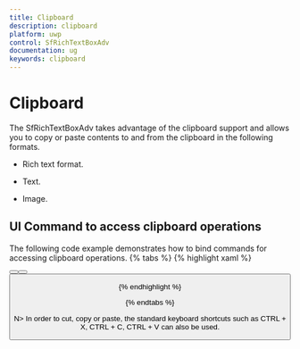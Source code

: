 ```yaml
---
title: Clipboard
description: clipboard
platform: uwp
control: SfRichTextBoxAdv
documentation: ug
keywords: clipboard
---
```

# Clipboard

The SfRichTextBoxAdv takes advantage of the clipboard support and allows you to copy or paste contents to and from the clipboard in the following formats.

* Rich text format.

* Text.

* Image.

## UI Command to access clipboard operations


The following code example demonstrates how to bind commands for accessing clipboard operations.
{% tabs %}
{% highlight xaml %}
<!-- Binds button to the CutCommand -->
<Button Content="Cut" Command="{Binding ElementName=richTextBoxAdv, Path=CutCommand, Mode=TwoWay}" />
<!-- Binds button to the CopyCommand -->
<Button Content="Copy" Command="{Binding ElementName=richTextBoxAdv, Path=CopyCommand, Mode=TwoWay}" />
<!-- Binds button to the PasteCommand -->
<Button Content="Paste" Command="{Binding ElementName=richTextBoxAdv, Path=PasteCommand, Mode=TwoWay}" />


{% endhighlight %}

{% endtabs %}

N> In order to cut, copy or paste, the standard keyboard shortcuts such as CTRL + X, CTRL + C, CTRL + V can also be used.
